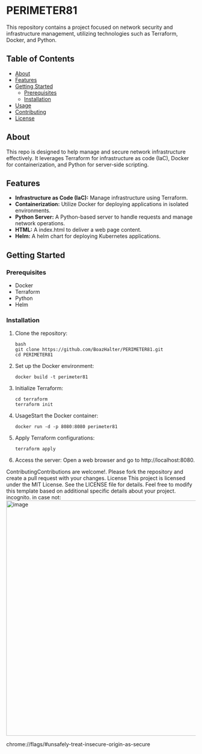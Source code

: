 # PERIMETER81

This repository contains a project focused on network security and infrastructure management, utilizing technologies such as Terraform, Docker, and Python.

## Table of Contents
- [About](#about)
- [Features](#features)
- [Getting Started](#getting-started)
  - [Prerequisites](#prerequisites)
  - [Installation](#installation)
- [Usage](#usage)
- [Contributing](#contributing)
- [License](#license)

## About
This repo is designed to help manage and secure network infrastructure effectively. 
It leverages Terraform for infrastructure as code (IaC), Docker for containerization, and Python for server-side scripting.

## Features
- **Infrastructure as Code (IaC):** Manage infrastructure using Terraform.
- **Containerization:** Utilize Docker for deploying applications in isolated environments.
- **Python Server:** A Python-based server to handle requests and manage network operations.
- **HTML:** A index.html to deliver a web page content.
- **Helm:** A helm chart for deploying Kubernetes applications.
## Getting Started

### Prerequisites
- Docker
- Terraform
- Python
- Helm

### Installation
1. Clone the repository:
   ```
   bash
   git clone https://github.com/BoazHalter/PERIMETER81.git
   cd PERIMETER81
   ```
2. Set up the Docker environment:
   ```
   docker build -t perimeter81 
   ``` 
3. Initialize Terraform:
   ```
   cd terraform 
   terraform init 
   ```
4. UsageStart the Docker container:
   ```
   docker run -d -p 8080:8080 perimeter81 
   ```
5. Apply Terraform configurations:
   ```
   terraform apply
   ```
6. Access the server: 
Open a web browser and go to http://localhost:8080.

ContributingContributions are welcome!.
Please fork the repository and create a pull request with your changes.
License This project is licensed under the MIT License. 
See the LICENSE file for details.
Feel free to modify this template based on additional specific details about your project.
incognito.
in case not:
<img width="625" alt="image" src="https://github.com/BoazHalter/PERIMETER81/assets/30419068/c8505ef9-58f9-4d66-b2ad-b5e83cf5a747">

chrome://flags/#unsafely-treat-insecure-origin-as-secure

